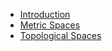 * [Introduction](/)
* [Metric Spaces](content/metric-spaces.md)
* [Topological Spaces](content/topological-spaces.md)